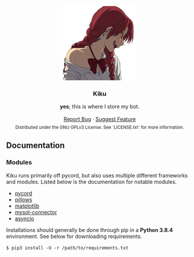 <!-- PROJECT FRONT -->
<div align="center">
  <a href="https://github.com/etwodev/Kiku">
    <img src="assets/images/logo.png" alt="Logo" width="200" height="200">
  </a>

  <h3 align="center">Kiku</h3>

  <p align="center">
    <b>yes</b>; this is where I store my bot.
    <br />
    <br />
    <a href="https://github.com/etwodev/Kiku/issues">Report Bug</a>
    ·
    <a href="https://github.com/etwodev/Kiku/issues">Suggest Feature</a>
    <br />
    <sub>Distributed under the GNU GPLv3 License. See `LICENSE.txt` for more information.</sub>
  </p>
</div>

## Documentation

### Modules

Kiku runs primarily off pycord, but also uses multiple different frameworks and modules. Listed below is the documentation for notable modules.

* [pycord](https://docs.pycord.dev/en/master/index.html)
* [pillows](https://pillow.readthedocs.io/en/stable/)
* [matplotlib](https://matplotlib.org/)
* [mysql-connector](https://dev.mysql.com/doc/connector-python/en/)
* [asyncio](https://docs.python.org/3/library/asyncio.html)

Installations should generally be done through pip in a **Python 3.8.4** environment. See below for downloading requirements.
  ```
  $ pip3 install -U -r /path/to/requirements.txt
  ```
